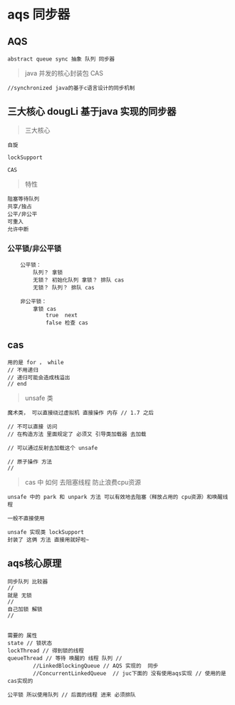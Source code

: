 


# aqs 同步器

## AQS

    abstract queue sync 抽象 队列 同步器

> java 并发的核心封装包 CAS

    //synchronized java的基于c语言设计的同步机制


## 三大核心 dougLi 基于java 实现的同步器


> 三大核心

    自旋
    
    lockSupport
    
    CAS
    
> 特性

    阻塞等待队列
    共享/独占
    公平/非公平
    可重入
    允许中断
    
### 公平锁/非公平锁
    
        公平锁：
            队列？ 拿锁
            无锁？ 初始化队列 拿锁？ 排队 cas
            无锁？ 队列？ 排队 cas
        
        非公平锁：
            拿锁 cas
                true  next
                false 检查 cas       
                


 ## cas
 
    用的是 for ， while 
    // 不用递归
    // 递归可能会造成栈溢出
    // end
 
> unsafe 类

    魔术类， 可以直接绕过虚拟机 直接操作 内存 // 1.7 之后
    
    // 不可以直接 访问 
    // 在构造方法 里面规定了 必须又 引导类加载器 去加载
    
    // 可以通过反射去加载这个 unsafe
    
    // 原子操作 方法
    //
    
> cas 中 如何 去阻塞线程 防止浪费cpu资源

    unsafe 中的 park 和 unpark 方法 可以有效地去阻塞（释放占用的 cpu资源）和唤醒线程
    
    一般不直接使用
    
    unsafe 实现类 lockSupport
    封装了 这俩 方法 直接用就好啦~
    
    
    
## aqs核心原理

    同步队列 比较器
    //
    就是 无锁 
    // 
    自己加锁 解锁
    //
    

    需要的 属性
    state // 锁状态
    lockThread // 得到锁的线程
    queueThread // 等待 唤醒的 线程 队列 //
            //LinkedBlockingQueue // AQS 实现的  同步
            //ConcurrentLinkedQueue  // juc下面的 没有使用aqs实现 // 使用的是 cas实现的
            
    公平锁 所以使用队列 // 后面的线程 进来 必须排队
    
    
    
    
    
    
    